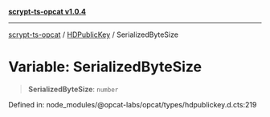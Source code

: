 [**scrypt-ts-opcat v1.0.4**](../../../README.md)

***

[scrypt-ts-opcat](../../../README.md) / [HDPublicKey](../README.md) / SerializedByteSize

# Variable: SerializedByteSize

> **SerializedByteSize**: `number`

Defined in: node\_modules/@opcat-labs/opcat/types/hdpublickey.d.cts:219
